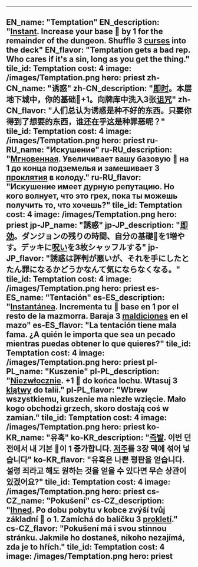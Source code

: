---

EN_name: "Temptation"
EN_description: "<u><u>Instant</u></u>. Increase your base 🔸 by 1 for the remainder of the dungeon. Shuffle 3 <u>curses</u> into the deck"
EN_flavor: "Temptation gets a bad rep. Who cares if it's a sin, long as you get the thing."
tile_id: Temptation
cost: 4
image: /images/Temptation.png
hero: priest
zh-CN_name: "诱惑"
zh-CN_description: "<u><u>即时</u></u>。本层地下城中，你的基础🔸+1。向牌库中洗入3张<u>诅咒</u>"
zh-CN_flavor: "人们总认为诱惑是种不好的东西。只要你得到了想要的东西，谁还在乎这是种罪恶呢？"
tile_id: Temptation
cost: 4
image: /images/Temptation.png
hero: priest
ru-RU_name: "Искушение"
ru-RU_description: "<u><u>Мгновенная</u></u>. Увеличивает вашу базовую 🔸 на 1 до конца подземелья и замешивает 3 <u>проклятия</u> в колоду."
ru-RU_flavor: "Искушение имеет дурную репутацию. Но кого волнует, что это грех, пока ты можешь получить то, что хочешь?"
tile_id: Temptation
cost: 4
image: /images/Temptation.png
hero: priest
jp-JP_name: "誘惑"
jp-JP_description: "<u><u>即効</u></u>。ダンジョンの残りの時間、自分の基礎🔸を1増やす。デッキに<u>呪い</u>を3枚シャッフルする"
jp-JP_flavor: "誘惑は評判が悪いが、それを手にしたとたん罪になるかどうかなんて気にならなくなる。"
tile_id: Temptation
cost: 4
image: /images/Temptation.png
hero: priest
es-ES_name: "Tentación"
es-ES_description: "<u><u>Instantánea</u></u>. Incrementa tu 🔸 base en 1 por el resto de la mazmorra. Baraja 3 <u>maldiciones</u> en el mazo"
es-ES_flavor: "La tentación tiene mala fama. ¿A quién le importa que sea un pecado mientras puedas obtener lo que quieres?"
tile_id: Temptation
cost: 4
image: /images/Temptation.png
hero: priest
pl-PL_name: "Kuszenie"
pl-PL_description: "<u><u>Niezwłocznie</u></u>. +1 🔸 do końca lochu. Wtasuj 3 <u>klątwy</u> do talii."
pl-PL_flavor: "Wbrew wszystkiemu, kuszenie ma niezłe wzięcie. Mało kogo obchodzi grzech, skoro dostają coś w zamian."
tile_id: Temptation
cost: 4
image: /images/Temptation.png
hero: priest
ko-KR_name: "유혹"
ko-KR_description: "<u><u>즉발</u></u>. 이번 던전에서 내 기본 🔸이 1 증가합니다. <u>저주</u>를 3장 덱에 섞어 넣습니다"
ko-KR_flavor: "유혹은 나쁜 평판을 얻습니다. 설령 죄라고 해도 원하는 것을 얻을 수 있다면 무슨 상관이 있겠어요?"
tile_id: Temptation
cost: 4
image: /images/Temptation.png
hero: priest
cs-CZ_name: "Pokušení"
cs-CZ_description: "<u><u>Ihned</u></u>. Po dobu pobytu v kobce zvýší tvůj základní 🔸 o 1. Zamíchá do balíčku 3 <u>prokletí</u>."
cs-CZ_flavor: "Pokušení má i svou stinnou stránku. Jakmile ho dostaneš, nikoho nezajímá, zda je to hřích."
tile_id: Temptation
cost: 4
image: /images/Temptation.png
hero: priest
---